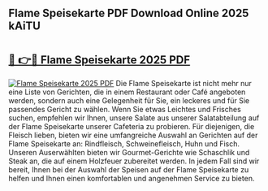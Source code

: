 ## Flame Speisekarte PDF Download Online 2025 kAiTU

# <h2><a href="http://gc89ork.nevu.top/?p=Flame+Speisekarte">🔗 👉🔴 Flame Speisekarte 2025 PDF</a></h2>

[![Flame Speisekarte 2025 PDF](https://i.imgur.com/dBaPXMq.png)](http://gc89ork.nevu.top/?p=Flame+Speisekarte)
Die Flame Speisekarte ist nicht mehr nur eine Liste von Gerichten, die in einem Restaurant oder Café angeboten werden, sondern auch eine Gelegenheit für Sie, ein leckeres und für Sie passendes Gericht zu wählen. Wenn Sie etwas Leichtes und Frisches suchen, empfehlen wir Ihnen, unsere Salate aus unserer Salatabteilung auf der Flame Speisekarte unserer Cafeteria zu probieren. Für diejenigen, die Fleisch lieben, bieten wir eine umfangreiche Auswahl an Gerichten auf der Flame Speisekarte an: Rindfleisch, Schweinefleisch, Huhn und Fisch. Unseren Auserwählten bieten wir Gourmet-Gerichte wie Schaschlik und Steak an, die auf einem Holzfeuer zubereitet werden. In jedem Fall sind wir bereit, Ihnen bei der Auswahl der Speisen auf der Flame Speisekarte zu helfen und Ihnen einen komfortablen und angenehmen Service zu bieten.
